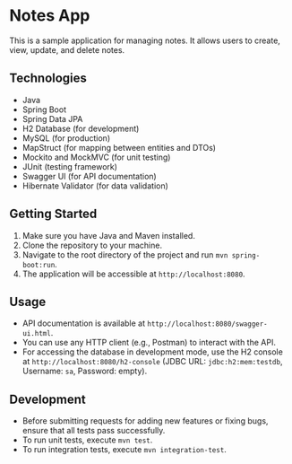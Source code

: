# Notes App

This is a sample application for managing notes. It allows users to create, view, update, and delete notes.

## Technologies

- Java
- Spring Boot
- Spring Data JPA
- H2 Database (for development)
- MySQL (for production)
- MapStruct (for mapping between entities and DTOs)
- Mockito and MockMVC (for unit testing)
- JUnit (testing framework)
- Swagger UI (for API documentation)
- Hibernate Validator (for data validation)

## Getting Started

1. Make sure you have Java and Maven installed.
2. Clone the repository to your machine.
3. Navigate to the root directory of the project and run `mvn spring-boot:run`.
4. The application will be accessible at `http://localhost:8080`.

## Usage

- API documentation is available at `http://localhost:8080/swagger-ui.html`.
- You can use any HTTP client (e.g., Postman) to interact with the API.
- For accessing the database in development mode, use the H2 console at `http://localhost:8080/h2-console` (JDBC URL: `jdbc:h2:mem:testdb`, Username: `sa`, Password: empty).

## Development

- Before submitting requests for adding new features or fixing bugs, ensure that all tests pass successfully.
- To run unit tests, execute `mvn test`.
- To run integration tests, execute `mvn integration-test`.

